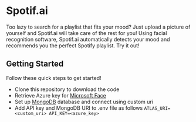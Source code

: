 # Spotif.ai
Too lazy to search for a playlist that fits your mood? Just upload a picture of yourself and Spotif.ai will take care of the rest for you! Using facial recognition software, 
Spotif.ai automatically detects your mood and recommends you the perfect Spotify playlist. Try it out!
## Getting Started
Follow these quick steps to get started!
- Clone this repository to download the code
- Retrieve Azure key for [Microsoft Face](https://azure.microsoft.com/en-us/services/cognitive-services/face/)
- Set up [MongoDB](https://www.mongodb.com/) database and connect using custom uri
- Add API key and MongoDB URI to .env file as follows
``ATLAS_URI=<custom_uri>
  API_KEY=<azure_key>``

